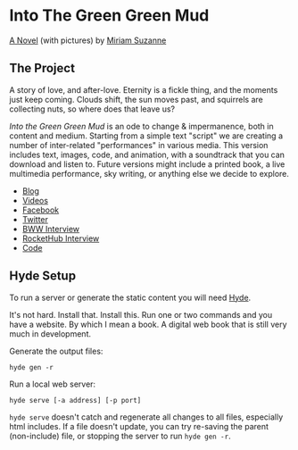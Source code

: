 # Into The Green Green Mud

[A Novel](http://greengreenmud.com/) (with pictures)
by [Miriam Suzanne](http://miriamsuzanne.com/)

## The Project

A story of love, and after-love.
Eternity is a fickle thing,
and the moments just keep coming.
Clouds shift,
the sun moves past,
and squirrels are collecting nuts,
so where does that leave us?

_Into the Green Green Mud_
is an ode to change & impermanence,
both in content and medium.
Starting from a simple text "script"
we are creating a number of inter-related "performances"
in various media.
This version includes text, images, code, and animation,
with a soundtrack that you can download and listen to.
Future versions might include
a printed book,
a live multimedia performance,
sky writing,
or anything else we decide to explore.

- [Blog](http://miriamsuzanne.com/)
- [Videos](https://vimeo.com/album/1858141)
- [Facebook](https://www.facebook.com/greengreenmud)
- [Twitter](http://twitter.com/mirisuzanne/)
- [BWW Interview][bww]
- [RocketHub Interview][rockethub]
- [Code](https://github.com/oddbird/greenmud)

[bww]: http://www.boulderwritersworkshop.org/2012/03/28/into-the-green-mud-a-novel-with-pictures/
[rockethub]: http://blog.rockethub.com/a-new-kind-of-novel-by-eric-meyer

## Hyde Setup

To run a server
or generate the static content
you will need [Hyde](https://github.com/hyde/hyde).

It's not hard.
Install that. Install this.
Run one or two commands and you have a website.
By which I mean a book.
A digital web book that is still very much in development.

Generate the output files:

    hyde gen -r

Run a local web server:

    hyde serve [-a address] [-p port]

`hyde serve` doesn't catch and regenerate all changes to all files,
especially html includes.
If a file doesn't update,
you can try re-saving the parent (non-include) file,
or stopping the server to run `hyde gen -r`.
